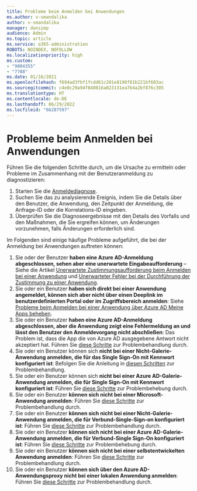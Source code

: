 ```yaml
---
title: Probleme beim Anmelden bei Anwendungen
ms.author: v-smandalika
author: v-smandalika
manager: dansimp
audience: Admin
ms.topic: article
ms.service: o365-administration
ROBOTS: NOINDEX, NOFOLLOW
ms.localizationpriority: high
ms.custom:
- "9004355"
- "7788"
ms.date: 01/16/2021
ms.openlocfilehash: f694ad3fbf1fcdd61c201e8198f81b221bf603ac
ms.sourcegitcommit: c4e8c29a94f840816a023131ea7b4a2bf876c305
ms.translationtype: HT
ms.contentlocale: de-DE
ms.lasthandoff: 06/29/2022
ms.locfileid: "66287597"
---
```

# <a name="issues-signing-in-to-applications"></a>Probleme beim Anmelden bei Anwendungen

Führen Sie die folgenden Schritte durch, um die Ursache zu ermitteln oder Probleme im Zusammenhang mit der Benutzeranmeldung zu diagnostizieren:

1. Starten Sie die [Anmeldediagnose](https://ms.portal.azure.com/#blade/Microsoft_AAD_IAM/ActiveDirectoryMenuBlade/diagnose/symptomId/ms_aad_dxp_signin_caDiagnoseAndSolveSummarySymptom).
2. Suchen Sie das zu analysierende Ereignis, indem Sie die Details über den Benutzer, die Anwendung, den Zeitpunkt der Anmeldung, die Anfrage-ID oder die Korrelations-ID eingeben.
3. Überprüfen Sie die Diagnoseergebnisse mit den Details des Vorfalls und den Maßnahmen, die Sie ergreifen können, um Änderungen vorzunehmen, falls Änderungen erforderlich sind.

Im Folgenden sind einige häufige Probleme aufgeführt, die bei der Anmeldung bei Anwendungen auftreten können:

1. Sie oder der Benutzer **haben eine Azure AD-Anmeldung abgeschlossen, sehen aber eine unerwartete Eingabeaufforderung** – Siehe die Artikel [Unerwartete Zustimmungsaufforderung beim Anmelden bei einer Anwendung](https://docs.microsoft.com/azure/active-directory/manage-apps/application-sign-in-unexpected-user-consent-prompt) und [Unerwarteter Fehler bei der Durchführung der Zustimmung zu einer Anwendung](https://docs.microsoft.com/azure/active-directory/manage-apps/application-sign-in-unexpected-user-consent-error).
2. Sie oder ein Benutzer **haben sich direkt bei einer Anwendung angemeldet, können sich aber nicht über einen Deeplink im benutzerdefinierten Portal oder im Zugriffsbereich anmelden**: Siehe [Probleme beim Anmelden bei einer Anwendung über Azure AD Meine Apps beheben](https://docs.microsoft.com/azure/active-directory/manage-apps/application-sign-in-other-problem-access-panel).
3. Sie oder ein Benutzer **haben eine Azure AD-Anmeldung abgeschlossen, aber die Anwendung zeigt eine Fehlermeldung an und lässt den Benutzer den Anmeldevorgang nicht abschließen**: Das Problem ist, dass die App die von Azure AD ausgegebene Antwort nicht akzeptiert hat. Führen Sie [diese Schritte](https://docs.microsoft.com/azure/active-directory/application-sign-in-problem-application-error) zur Problembehandlung durch.
4. Sie oder ein Benutzer können sich **nicht bei einer Nicht-Galerie-Anwendung anmelden, die für das Single Sign-On mit Kennwort konfiguriert ist**: Befolgen Sie die Anleitung in [diesen Schritten](https://docs.microsoft.com/azure/active-directory/manage-apps/troubleshoot-password-based-sso) zur Problembehandlung.
5. Sie oder ein Benutzer können sich **nicht bei einer Azure AD-Galerie-Anwendung anmelden, die für Single Sign-On mit Kennwort konfiguriert ist**: Führen Sie [diese Schritte](https://docs.microsoft.com/azure/active-directory/manage-apps/troubleshoot-password-based-sso) zur Problembehebung durch.
6. Sie oder ein Benutzer **können sich nicht bei einer Microsoft-Anwendung anmelden**: Führen Sie [diese Schritte](https://docs.microsoft.com/azure/active-directory/manage-apps/application-sign-in-problem-first-party-microsoft) zur Problembehandlung durch.
7. Sie oder ein Benutzer **können sich nicht bei einer Nicht-Galerie-Anwendung anmelden, die für Verbund-Single-Sign-on konfiguriert ist**: Führen Sie [diese Schritte](https://docs.microsoft.com/azure/active-directory/application-sign-in-problem-federated-sso-non-gallery) zur Problembehandlung durch.
8. Sie oder ein Benutzer **können sich nicht bei einer Azure AD-Galerie-Anwendung anmelden, die für Verbund-Single Sign-On konfiguriert ist**: Führen Sie [diese Schritte](https://docs.microsoft.com/azure/active-directory/manage-apps/application-sign-in-problem-federated-sso-gallery) zur Problembehebung durch.
9. Sie oder ein Benutzer **können sich nicht bei einer selbstentwickelten Anwendung anmelden**: Führen Sie [diese Schritte](https://docs.microsoft.com/azure/active-directory/manage-apps/application-sign-in-problem-federated-sso-gallery) zur Problembehandlung durch.
10. Sie oder ein Benutzer **können sich über den Azure AD-Anwendungsproxy nicht bei einer lokalen Anwendung anmelden**: Führen Sie [diese Schritte](https://docs.microsoft.com/azure/active-directory/manage-apps/application-sign-in-problem-on-premises-application-proxy) zur Problembehandlung durch.

